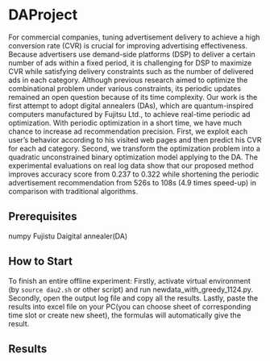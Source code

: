 # DAProject
For commercial companies, tuning advertisement delivery to achieve a high conversion rate (CVR) is crucial 
for improving advertising effectiveness. Because advertisers use demand-side platforms (DSP) to deliver a 
certain number of ads within a fixed period, it is challenging for DSP to maximize CVR while satisfying 
delivery constraints such as the number of delivered ads in each category. Although previous research aimed 
to optimize the combinational problem under various constraints, its periodic updates remained an open 
question because of its time complexity. Our work is the first attempt to adopt digital annealers (DAs), which 
are quantum-inspired computers manufactured by Fujitsu Ltd., to achieve real-time periodic ad optimization. 
With periodic optimization in a short time, we have much chance to increase ad recommendation precision. 
First, we exploit each user’s behavior according to his visited web pages and then predict his CVR for each 
ad category. Second, we transform the optimization problem into a quadratic unconstrained binary 
optimization model applying to the DA. The experimental evaluations on real log data show that our proposed 
method improves accuracy score from 0.237 to 0.322 while shortening the periodic advertisement 
recommendation from 526s to 108s (4.9 times speed-up) in comparison with traditional algorithms.

## Prerequisites
numpy
Fujistu Daigital annealer(DA)


## How to Start
To finish an entire offline experiment: 
Firstly, activate virtual environment (by ```source dau2.sh``` or other script) and run newdata_with_greedy_1124.py. 
Secondly, open the output log file and copy all the results. 
Lastly, paste the results into excel file on your PC(you can choose sheet of corresponding time slot or create new sheet), the formulas will automatically give the result.


## Results


